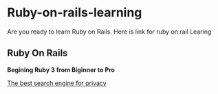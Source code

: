 # Ruby-on-rails-learning

Are you ready to learn Ruby on Rails. Here is link for ruby on rail Learing

## Ruby On Rails

**Begining Ruby 3 from Biginner to Pro**

[The best search engine for privacy](./beginning-ruby-3-from-beginner-to-pro-4th.pdf "The best search engine for privacy")


